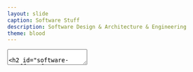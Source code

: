 ```yaml
---
layout: slide
caption: Software Stuff
description: Software Design & Architecture & Engineering
theme: blood
---
```


<section data-markdown data-separator="===" data-separator-vertical="^---$">
  <textarea data-template>

## Software Stuff 
### (Design & Architecture & Engineering & ...)

===
### Reliability
Apps should continue to work correctly at the desired level of performance, even in the face of _adversity_.

===
### Scalability
Dealing with system growth in data volume, traffic volume, or complexity

===
### Maintainability
Different people do & will work _productively_.

===
### References
- Designing Data-Intensive Applications, Martin Kleppmann, OReilly, 2017

</textarea>
</section>